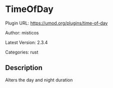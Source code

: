 # TimeOfDay

Plugin URL: https://umod.org/plugins/time-of-day

Author: misticos

Latest Version: 2.3.4

Categories: rust

## Description

Alters the day and night duration
